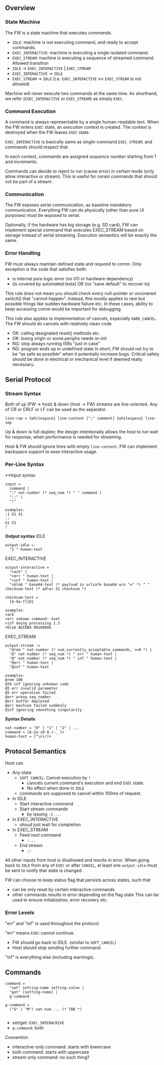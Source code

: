 ## Overview
### State Machine
The FW is a state machine that executes *command*s.
* `IDLE`: machine is not executing command, and ready to accept commands.
* `EXEC_INTERACTIVE`: machine is executing a single isolated command.
* `EXEC_STREAM`: machine is executing a sequence of streamed command.
Allowed transition
* `IDLE` -> `EXEC_INTERACTIVE` | `EXEC_STREAM`
* `EXEC_INTERACTIVE` -> `IDLE`
* `EXEC_STREAM` -> `IDLE`
(i.e. `EXEC_INTERACTIVE` <-> `EXEC_STREAM` is not allowed)

Machine will never execute two commands at the same time.
As shorthand, we refer (`EXEC_INTERACTIVE` or `EXEC_STREAM`) as simply `EXEC`.
### Command Execution
A command is always representable by a single human-readable text.
When the FW enters `EXEC` state, an *execution context* is created.
The context is destroyed when the FW leaves `EXEC` state.

`EXEC_INTERACTIVE` is basically same as single-command `EXEC_STREAM`, and commands should respect that.

In each context, commands are assigned *sequence number* starting from 1 and increments.

Commands can decide to reject to run (cause error) in certain mode (only allow interactive or stream). This is useful for cerain commands that should not be part of a stream.
### Communication
The FW exposes serial communication, as baseline mandatory communication.
Everything FW can do physically (other than pure UI purposes) must be exposed to serial.

Optionally, if the hardware has big storage (e.g. SD card), FW can implement special command that executes EXEC_STREAM based on storage instead of serial streaming. Execution semantics will be exactly the same.
### Error Handling
FW must always maintain defined state and respond to comm.
Only exception is the code that satisfies both:
* is internal pure logic error (no I/O or hardware dependency)
* (is covered by automated tests) OR (no "sane default" to recover to)

This rule does not mean you should check every null-pointer or uncovered switch() that "cannot happen". Instead, this mostly applies to rare but possible things like sudden hardware failure etc. In these cases, ability to keep accessing comm would be important for debugging.

This rule also applies to implementation of cancels, especially `HARD_CANCEL`.
The FW should do cancels with relatively clean code
* OK: calling designated reset() methods etc.
* OK: losing origin or some periphs needs re-init
* NG: stop always running ISRs "just in case"
* NG: program ends up in undefined state
In short, FW should not try to be "as safe as possible" when it potentially increase bugs. Critical safety should be done in electrical or mechanical level if deemed really necessary.

## Serial Protocol

### Stream Syntax
Both of up (FW -> host) & down (host -> FW) streams are line-oriented.
Any of CR or CRLF or LF can be used as the separator.
```
line-raw = {whitespace} line-content [";" comment] {whitespace} line-sep
```

Up & down is full-duplex; the design intentionally allows the host to *not* wait for response, when performance is needed for streaming.

Host & FW should ignore lines with empty `line-content`.
FW can implement backspace support to ease interactive usage.
### Per-Line Syntax
**Input syntax
```
input =
  command |
  ":" nat-number (* seq_num *) " " command |
  "::" |
  "!"

examples:
:1 G1 X1
::
G1 X1
!
```

**Output syntax**
IDLE
```
output-idle =
  "I " human-text
```

EXEC_INTERACTIVE
```
output-interactive =
  ">ack" |
  ">err " human-text |
  ">inf " human-text |
  ">blob " base64-text (* payload in urlsafe base64 w/o "=" *) " " checksum-text (* adler-32 checksum *)

checksum-text =
  [0-9a-f]{8}

examples:
>ack
>err unkown command: Xset
>inf doing processing 1.3
>blob AQIDBA 0018000b
```

EXEC_STREAM
```
output-stream :=
  "@rem " nat-number (* num_currently_acceptable_commands, >=0 *) |
  "@" nat-number (* seq_num *) " err " human-text |
  "@" nat-number (* seq_num *) " inf " human-text |
  "@err " human-text |
  "@inf " human-text

examples:
@rem 100
@34 inf ignoring unknown code
@5 err invalid parameter
@5 err operation failed
@err wrong seq number
@err buffer depleted
@err machine failed suddenly
@inf ignoring smoothing singularity
```

**Syntax Details**
```
nat-number = "0" | "1" | "2" | ...
command = [A-Za-z0-9.+-_ ]+
human-text = [^\n\r]+
```

## Protocol Semantics
Host can
* Any state
	* `SOFT_CANCEL`: Cancel execution by `!`
		* cancels current command's execution and end `EXEC` state.
		* No effect when done in `IDLE`
    * commands are supposed to cancel within 100ms of request.
* In IDLE
	* Start interactive command
	* Start stream commands
		* by issuing `:1 ...`
* In EXEC_INTERACTIVE
	* shoud just wait for completion
* In EXEC_STREAM
	* Feed next command
		* `:...`
	* End stream
		* `::`

All other inputs from host is disallowed and results in error.
When going back to `IDLE` from any of `EXEC` or after `CANCEL`,
at least one `output-idle` must be sent to notify that state is changed.

FW can choose to keep status flag that persists across states, such that
* can be only reset by certain interactive commands
* other commands results in error depending on the flag state
This can be used to ensure initialization, error recovery etc.
### Error Levels
"err" and "inf" is used throughout the protocol.

"err" means `EXEC` cannot continue.
* FW should go back to IDLE. (similar to `SOFT_CANCEL`)
* Host should stop sending further command.

"inf" is everything else (including warnings).


## Commands
```
command =
  "set" setting-name setting-value |
  "get" [setting-name] |
  g-command

g-command =
  ("G" | "M") nat-num ... (* TBD *)


```

* set/get: `EXEC_INTERACRIVE`
* `g-command`: both


Convention
* interactive-only command: starts with lowercase
* both command: starts with uppercase
* stream only command: no such thing?

